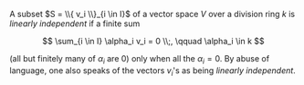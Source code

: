 A subset $S = \\{ v_i \\}_{i \in I}$ of a vector space $V$ over a division ring $k$ is *linearly independent* if a finite sum

$$
\sum_{i \in I} \alpha_i v_i = 0 \\;, \qquad \alpha_i \in k
$$

(all but finitely many of $\alpha_i$ are 0) only when all the $\alpha_i = 0$. By abuse of language, one also speaks of the vectors $v_i$'s as being *linearly independent*.
